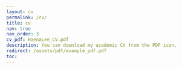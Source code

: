 ```yaml
---
layout: cv
permalink: /cv/
title: cv
nav: true
nav_order: 3
cv_pdf: HaenaLee_CV.pdf
description: You can download my academic CV from the PDF icon.
redirect: /assets/pdf/example_pdf.pdf
toc:
---
```



